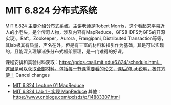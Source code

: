 # MIT 6.824 分布式系统

MIT 6.824 主要介绍分布式系统，主讲老师是Robert Morris，这个看起来平易近人的小老头，是个传奇人物，涉及内容有MapReduce，GFS(HDFS为GFS的开源实现)，Raft，Zookeeper，Aurora , Frangipani, Distributed Transaction等等，其lab极其有质量，声名在外。但是有丰富的材料和指引作为基础，其是可以实现的，且能深入理解诸多分布式框架原理，是一门难得的好课。

课程安排和实验材料获取：https://pdos.csail.mit.edu/6.824/schedule.html，这里是可以获取全部材料。包括每一节课需要看的论文，课后的Lab说明，极其方便！
Cancel changes
- [MIT 6.824 Lecture 01 MapReduce](https://www.cnblogs.com/pxlsdz/p/15408729.html)
- [MIT 6.824 Lab 1 - 实现 MapReduce](https://www.cnblogs.com/pxlsdz/p/15408731.html)
其他：https://www.cnblogs.com/pxlsdz/p/14883307.html
